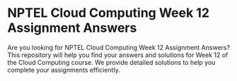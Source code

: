 # NPTEL Cloud Computing Week 12 Assignment Answers

Are you looking for NPTEL Cloud Computing Week 12 Assignment Answers? This repository will help you find your answers and solutions for Week 12 of the Cloud Computing course. We provide detailed solutions to help you complete your assignments efficiently.
